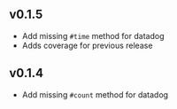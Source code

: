 ## v0.1.5

- Add missing `#time` method for datadog
- Adds coverage for previous release

## v0.1.4

- Add missing `#count` method for datadog